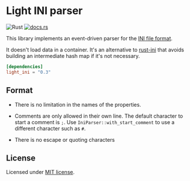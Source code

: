 Light INI parser
================

![Rust](https://github.com/lparcq/light-ini/workflows/Rust/badge.svg)
[![docs.rs](https://docs.rs/ssip-client/badge.svg)](https://docs.rs/light-ini/latest/light_ini/)

This library implements an event-driven parser for the [INI file format](https://en.wikipedia.org/wiki/INI_file).

It doesn't load data in a container. It's an alternative to [rust-ini](https://crates.io/crates/rust-ini)
that avoids building an intermediate hash map if it's not necessary.

```toml
[dependencies]
light_ini = "0.3"
```

## Format

- There is no limitation in the names of the properties.

- Comments are only allowed in their own line. The default character to start a comment is `;`.
  Use `IniParser::with_start_comment` to use a different character such as `#`.

- There is no escape or quoting characters

## License

Licensed under [MIT license](LICENSE-MIT).
